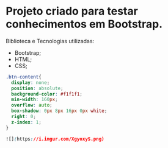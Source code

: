 # Projeto criado para testar conhecimentos em Bootstrap.

Biblioteca e Tecnologias utilizadas:
- Bootstrap;
- HTML;
- CSS;

```css
.btn-content{
  display: none;
  position: absolute;
  background-color: #f1f1f1;
  min-width: 160px;
  overflow: auto;
  box-shadow: 0px 8px 16px 0px white;
  right: 0;
  z-index: 1;
}

![](https://i.imgur.com/XgyoxyS.png)

